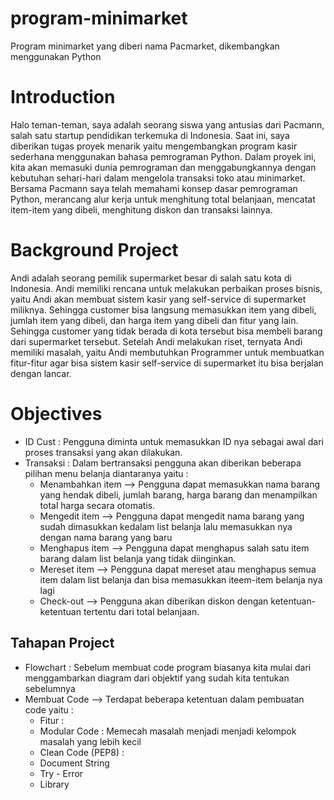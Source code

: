 # program-minimarket
Program minimarket yang diberi nama Pacmarket, dikembangkan menggunakan Python

# Introduction
Halo teman-teman, saya adalah seorang siswa yang antusias dari Pacmann, salah satu startup pendidikan terkemuka di Indonesia. Saat ini, saya diberikan tugas proyek menarik yaitu  mengembangkan program kasir sederhana menggunakan bahasa pemrograman Python. Dalam proyek ini, kita akan memasuki dunia pemrograman dan menggabungkannya dengan kebutuhan sehari-hari dalam mengelola transaksi toko atau minimarket. Bersama Pacmann saya telah memahami konsep dasar pemrograman Python, merancang alur kerja untuk menghitung total belanjaan, mencatat item-item yang dibeli, menghitung diskon dan transaksi lainnya.

# Background Project
Andi adalah seorang pemilik supermarket besar di salah satu kota di Indonesia. Andi memiliki rencana untuk melakukan perbaikan proses bisnis, yaitu Andi akan membuat sistem kasir yang self-service di supermarket miliknya. Sehingga customer bisa langsung memasukkan item yang dibeli, jumlah item yang dibeli, dan harga item yang dibeli dan fitur yang lain.
Sehingga customer yang tidak berada di kota tersebut bisa membeli barang dari supermarket tersebut. Setelah Andi melakukan riset, ternyata Andi memiliki masalah, yaitu Andi membutuhkan Programmer untuk membuatkan fitur-fitur agar bisa sistem kasir self-service di supermarket itu bisa berjalan dengan lancar.

# Objectives
- ID Cust : Pengguna diminta untuk memasukkan ID nya sebagai awal dari proses transaksi yang akan dilakukan.
- Transaksi : Dalam bertransaksi pengguna akan diberikan beberapa pilihan menu belanja diantaranya yaitu :
    - Menambahkan item --> Pengguna dapat memasukkan nama barang yang hendak dibeli, jumlah barang, harga barang dan menampilkan total harga secara otomatis. 
    - Mengedit item --> Pengguna dapat mengedit nama barang yang sudah dimasukkan kedalam list belanja lalu memasukkan nya dengan nama barang yang baru
    - Menghapus item --> Pengguna dapat menghapus salah satu item barang dalam list belanja yang tidak diinginkan.
    - Mereset item --> Pengguna dapat mereset atau menghapus semua item dalam list belanja dan bisa memasukkan iteem-item belanja nya lagi
    - Check-out --> Pengguna akan diberikan diskon dengan ketentuan-ketentuan tertentu dari total belanjaan.

## Tahapan Project
- Flowchart : Sebelum membuat code program biasanya kita mulai dari menggambarkan diagram dari objektif yang sudah kita tentukan sebelumnya
- Membuat Code --> Terdapat beberapa ketentuan dalam pembuatan code yaitu :
  -  Fitur :
  -  Modular Code : Memecah masalah menjadi menjadi kelompok masalah yang lebih kecil
  -  Clean Code (PEP8) : 
  -  Document String
  -  Try - Error
  -  Library
